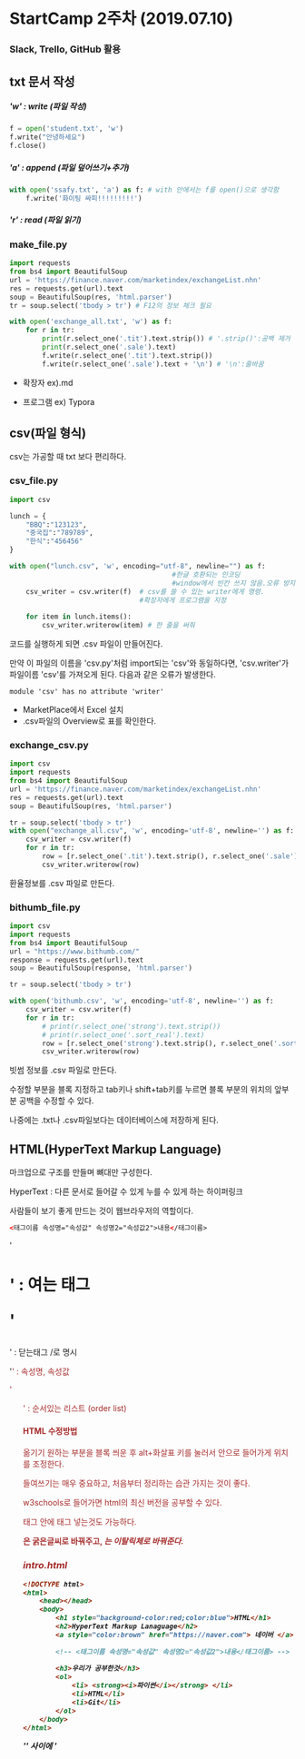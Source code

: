 # StartCamp 2주차 (2019.07.10)

### Slack, Trello, GitHub 활용



## txt 문서 작성

##### 'w' : write (파일 작성)

```python
f = open('student.txt', 'w')
f.write("안녕하세요")
f.close()
```

##### 'a' : append (파일 덮어쓰기+추가)

```python
with open('ssafy.txt', 'a') as f: # with 안에서는 f를 open()으로 생각함
    f.write('화이팅 싸피!!!!!!!!!')
```

##### 'r' : read (파일 읽기)



### make_file.py

```python
import requests
from bs4 import BeautifulSoup
url = 'https://finance.naver.com/marketindex/exchangeList.nhn'
res = requests.get(url).text
soup = BeautifulSoup(res, 'html.parser')
tr = soup.select('tbody > tr') # F12의 정보 체크 필요

with open('exchange_all.txt', 'w') as f:
    for r in tr:
        print(r.select_one('.tit').text.strip()) # '.strip()':공백 제거
        print(r.select_one('.sale').text)
        f.write(r.select_one('.tit').text.strip())
        f.write(r.select_one('.sale').text + '\n') # '\n':줄바꿈
```

- 확장자 ex).md

- 프로그램 ex) Typora



## csv(파일 형식)

csv는 가공할 때 txt 보다 편리하다. 

### csv_file.py

```python
import csv

lunch = {
    "BBQ":"123123",
    "중국집":"789789",
    "한식":"456456"
}

with open("lunch.csv", 'w', encoding="utf-8", newline="") as f:
    									#한글 호환되는 인코딩
    									#window에서 빈칸 쓰지 않음.오류 방지
    csv_writer = csv.writer(f)  # csv를 쓸 수 있는 writer에게 명령.
    							#확장자에게 프로그램을 지정
    
    for item in lunch.items():
        csv_writer.writerow(item) # 한 줄을 써줘
```

코드를 실행하게 되면 .csv 파일이 만들어진다.



만약 이 파일의 이름을 'csv.py'처럼 import되는 'csv'와 동일하다면, 'csv.writer'가 파일이름 'csv'를 가져오게 된다. 다음과 같은 오류가 발생한다.

```
module 'csv' has no attribute 'writer'
```

- MarketPlace에서 Excel 설치
- .csv파일의 Overview로 표를 확인한다.

### exchange_csv.py

```python
import csv
import requests
from bs4 import BeautifulSoup
url = 'https://finance.naver.com/marketindex/exchangeList.nhn'
res = requests.get(url).text
soup = BeautifulSoup(res, 'html.parser')

tr = soup.select('tbody > tr')
with open("exchange_all.csv", 'w', encoding='utf-8', newline='') as f:
    csv_writer = csv.writer(f)
    for r in tr:
        row = [r.select_one('.tit').text.strip(), r.select_one('.sale').text]
        csv_writer.writerow(row)
```

환율정보를 .csv 파일로 만든다.

### bithumb_file.py

```python
import csv
import requests
from bs4 import BeautifulSoup
url = "https://www.bithumb.com/"
response = requests.get(url).text
soup = BeautifulSoup(response, 'html.parser')

tr = soup.select('tbody > tr')

with open('bithumb.csv', 'w', encoding='utf-8', newline='') as f:
    csv_writer = csv.writer(f)
    for r in tr:
        # print(r.select_one('strong').text.strip())
        # print(r.select_one('.sort_real').text)
        row = [r.select_one('strong').text.strip(), r.select_one('.sort_real').text]
        csv_writer.writerow(row)

```

빗썸 정보를 .csv 파일로 만든다.



수정할 부분을 블록 지정하고 tab키나 shift+tab키를 누르면 블록 부분의 위치의 앞부분 공백을 수정할 수 있다. 

나중에는 .txt나 .csv파일보다는 데이터베이스에 저장하게 된다.



## HTML(HyperText Markup Language)

마크업으로 구조를 만들며 뼈대만 구성한다.

HyperText : 다른 문서로 들어갈 수 있게 누를 수 있게 하는 하이퍼링크

사람들이 보기 좋게 만드는 것이 웹브라우저의 역할이다.

```html
<태그이름 속성명="속성값" 속성명2="속성값2">내용</태그이름>
```

'<h1>' : 여는 태그

'</h1>' : 닫는태그 /로 명시

'<a>' : 속성명, 속성값

'<ol>' : 순서있는 리스트 (order list)

#### HTML 수정방법

옮기기 원하는 부분을 블록 씌운 후 alt+화살표 키를 눌러서 <body> 안으로 들어가게 위치를 조정한다.

들여쓰기는 매우 중요하고, 처음부터 정리하는 습관 가지는 것이 좋다.

w3schools로 들어가면 html의 최신 버전을 공부할 수 있다.

태그 안에 태그 넣는것도 가능하다.

<strong>은 굵은글씨로 바꿔주고, <i>는 이탈릭체로 바꿔준다.

### intro.html

```html
<!DOCTYPE html>
<html>
    <head></head>
    <body>
        <h1 style="background-color:red;color:blue">HTML</h1>
        <h2>HyperText Markup Lanaguage</h2>
        <a style="color:brown" href="https://naver.com"> 네이버 </a>
        
        <!-- <태그이름 속성명="속성값" 속성명2="속성값2">내용</태그이름> -->
        
        <h3>우리가 공부한것</h3>
        <ol>
            <li> <strong><i>파이썬</i></strong> </li>
            <li>HTML</li>
            <li>Git</li>
        </ol>
    </body>
</html>
```

'<head>' 사이에 '<style>'을 넣어준다.

여기서 '<head>'는 생각할 때 쓰는 코드를 말한다.

```html
<style>
            h1 {
                background-color:red; # h1이 존재하는 모든 부분에 red 컬러를 준다.
            }							# 배경색을 지정한다.
            a {
                color: brown;
            }
            .blue {
                background-color: blue;
            }
        </style>
```

코드를 추가하면 다음과 같이 된다.

```html
<!DOCTYPE html>
<html>
    <head>
        <style>
            h1 {
                background-color:red;
            }
            a {
                color: brown;
            }
            .blue {
                background-color: blue;
            }
            #git {
                background-color: black;
            }
        </style>
    </head>
    <body>
        <h1>HTML</h1>
        <h1 class="blue">CSS</h1>
        <h2 class="blue">HyperText Markup Lanaguage</h2>
        <a href="https://naver.com"> 네이버 </a>
        
        <!-- <태그이름 속성명="속성값" 속성명2="속성값2">내용</태그이름> -->
        
        <h3>우리가 공부한것</h3>
        <ol>
            <li> <strong><i>파이썬</i></strong> </li>
            <li class="blue">HTML</li>
            <li id="git" class="blue">Git</li>
        </ol>
    </body>
</html>
```



## CSS

css는 포장을 말하며 presentation, appearance라고 할 수 있다.

javascript 움직임을 표현하며 dynamism, action이라고도 할 수 있다.

참고) http://info.cern.ch - home of the first website



css에서 '.'이 붙으면 class이며, class 가 좀더 우선시 된다.

우선순위는 id > class 이다.

> id : ex) 고유 아이디
>
> class : ex) 해시태그
>
> 

css파일 만든 후에 <head> 안에 link + tab 하면 자동완성이 된다.

w3schools에서 원하는 정보 찾아서 수정할 수 있다.

### 최종 intro.html

```
<!DOCTYPE html>
<html>
    <head>
        <link rel="stylesheet" href="./intro.css">
    </head>
    <body>
        <h1>HTML</h1>
        <h1 class="blue">CSS</h1>
        <h2 class="blue">HyperText Markup Lanaguage</h2>
        <a href="https://naver.com"> 네이버 </a>
        
        <!-- <태그이름 속성명="속성값" 속성명2="속성값2">내용</태그이름> -->
        
        <h3>우리가 공부한것</h3>
        <ol>
            <li> <strong><i>파이썬</i></strong> </li>
            <li class="blue">HTML</li>
            <li id="git" class="blue">Git</li>
        </ol>
    </body>
</html>
```

### 최종 intro.css

```
/* 여기는 css파일입니다!!! */
h1 {
    background-color:red;
}
a {
    color: brown;
}
.blue {
    background-color: blue;
}
#git {
    background-color: black;
}
```



## HTML 활용한 블로그 만들기

무료 탬플릿 사이트 https://startbootstrap.com/themes/

fab : font awesome https://fontawesome.com/

탬플릿을 다운받은 후 파일을 정리한다.

html을 수정할 수 있다.

```
git init
git add .
git commit -m "mypage"
주소복사
git push origin master
```





국내 개발자 블로그 모음 https://github.com/sarojaba/awesome-devblog/blob/master/README.md